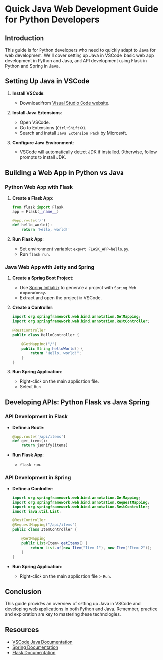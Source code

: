 
# Quick Java Web Development Guide for Python Developers

## Introduction
This guide is for Python developers who need to quickly adapt to Java for web development. We'll cover setting up Java in VSCode, basic web app development in Python and Java, and API development using Flask in Python and Spring in Java.

## Setting Up Java in VSCode

1. **Install VSCode**:
   - Download from [Visual Studio Code website](https://code.visualstudio.com/).

2. **Install Java Extensions**:
   - Open VSCode.
   - Go to Extensions (`Ctrl+Shift+X`).
   - Search and install `Java Extension Pack` by Microsoft.

3. **Configure Java Environment**:
   - VSCode will automatically detect JDK if installed. Otherwise, follow prompts to install JDK.

## Building a Web App in Python vs Java

### Python Web App with Flask

1. **Create a Flask App**:
   ```python
   from flask import Flask
   app = Flask(__name__)

   @app.route('/')
   def hello_world():
       return 'Hello, world!'
   ```

2. **Run Flask App**:
   - Set environment variable: `export FLASK_APP=hello.py`.
   - Run `flask run`.

### Java Web App with Jetty and Spring

1. **Create a Spring Boot Project**:
   - Use [Spring Initializr](https://start.spring.io/) to generate a project with `Spring Web` dependency.
   - Extract and open the project in VSCode.

2. **Create a Controller**:
   ```java
   import org.springframework.web.bind.annotation.GetMapping;
   import org.springframework.web.bind.annotation.RestController;

   @RestController
   public class HelloController {

       @GetMapping("/")
       public String helloWorld() {
           return "Hello, world!";
       }
   }
   ```

3. **Run Spring Application**:
   - Right-click on the main application file.
   - Select `Run`.

## Developing APIs: Python Flask vs Java Spring

### API Development in Flask

- **Define a Route**:
  ```python
  @app.route('/api/items')
  def get_items():
      return jsonify(items)
  ```

- **Run Flask App**:
  - `flask run`.

### API Development in Spring

- **Define a Controller**:
  ```java
  import org.springframework.web.bind.annotation.GetMapping;
  import org.springframework.web.bind.annotation.RequestMapping;
  import org.springframework.web.bind.annotation.RestController;
  import java.util.List;

  @RestController
  @RequestMapping("/api/items")
  public class ItemController {

      @GetMapping
      public List<Item> getItems() {
          return List.of(new Item("Item 1"), new Item("Item 2"));
      }
  }
  ```

- **Run Spring Application**:
  - Right-click on the main application file > `Run`.

## Conclusion

This guide provides an overview of setting up Java in VSCode and developing web applications in both Python and Java. Remember, practice and exploration are key to mastering these technologies.

## Resources

- [VSCode Java Documentation](https://code.visualstudio.com/docs/languages/java)
- [Spring Documentation](https://spring.io/projects/spring-boot)
- [Flask Documentation](https://flask.palletsprojects.com/en/1.1.x/)
